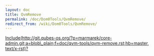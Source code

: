 ```yaml
---
layout: doc
title: QvmRemove
permalink: /doc/Dom0Tools/QvmRemove/
redirect_from: /wiki/Dom0Tools/QvmRemove/
---
```


[Include(http://git.qubes-os.org/?p=marmarek/core-admin.git;a=blob\_plain;f=doc/qvm-tools/qvm-remove.rst;hb=master, text/x-rst)?](/wiki/Dom0Tools/Include(http%3A/git.qubes-os.org?p=marmarek/core-admin.git;a=blob_plain;f=doc/qvm-tools/qvm-remove.rst;hb=master,%20text/x-rst))
